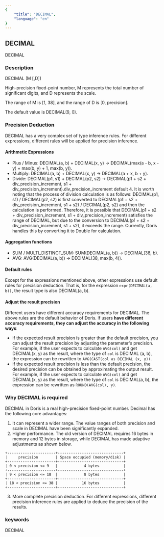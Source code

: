```yaml
---
{
    "title": "DECIMAL",
    "language": "en"
}
---
```


## DECIMAL

DECIMAL

### Description
DECIMAL (M [,D])

High-precision fixed-point number, M represents the total number of significant digits, and D represents the scale.

The range of M is [1, 38], and the range of D is [0, precision].

The default value is DECIMAL(9, 0).

### Precision Deduction

DECIMAL has a very complex set of type inference rules. For different expressions, different rules will be applied for precision inference.

#### Arithmetic Expressions

* Plus / Minus: DECIMAL(a, b) + DECIMAL(x, y) -> DECIMAL(max(a - b, x - y) + max(b, y) + 1, max(b, y)).
* Multiply: DECIMAL(a, b) + DECIMAL(x, y) -> DECIMAL(a + x, b + y).
* Divide: DECIMAL(p1, s1) + DECIMAL(p2, s2) -> DECIMAL(p1 + s2 + div_precision_increment, s1 + div_precision_increment).div_precision_increment default 4.
It is worth noting that the process of division calculation is as follows:
DECIMAL(p1, s1) / DECIMAL(p2, s2) is first converted to DECIMAL(p1 + s2 + div_precision_increment, s1 + s2) / DECIMAL(p2, s2) and then the calculation is performed. Therefore, it is possible that DECIMAL(p1 + s2 + div_precision_increment, s1 + div_precision_increment) satisfies the range of DECIMAL, 
but due to the conversion to DECIMAL(p1 + s2 + div_precision_increment, s1 + s2), 
it exceeds the range. Currently, Doris handles this by converting it to Double for calculation.
#### Aggregation functions

* SUM / MULTI_DISTINCT_SUM: SUM(DECIMAL(a, b)) -> DECIMAL(38, b).
* AVG: AVG(DECIMAL(a, b)) -> DECIMAL(38, max(b, 4)).

#### Default rules

Except for the expressions mentioned above, other expressions use default rules for precision deduction. That is, for the expression `expr(DECIMAL(a, b))`, the result type is also DECIMAL(a, b).

#### Adjust the result precision

Different users have different accuracy requirements for DECIMAL. The above rules are the default behavior of Doris. If users **have different accuracy requirements, they can adjust the accuracy in the following ways**:

* If the expected result precision is greater than the default precision, you can adjust the result precision by adjusting the parameter's precision. For example, if the user expects to calculate `AVG(col)` and get DECIMAL(x, y) as the result, where the type of `col` is DECIMAL (a, b), the expression can be rewritten to `AVG(CAST(col as DECIMAL (x, y))`.
* If the expected result precision is less than the default precision, the desired precision can be obtained by approximating the output result. For example, if the user expects to calculate `AVG(col)` and get DECIMAL(x, y) as the result, where the type of `col` is DECIMAL(a, b), the expression can be rewritten as `ROUND(AVG(col), y)`.

### Why DECIMAL is required

DECIMAL in Doris is a real high-precision fixed-point number. Decimal has the following core advantages:
1. It can represent a wider range. The value ranges of both precision and scale in DECIMAL have been significantly expanded.
2. Higher performance. The old version of DECIMAL requires 16 bytes in memory and 12 bytes in storage, while DECIMAL has made adaptive adjustments as shown below.
```
+----------------------+------------------------------+
|     precision        | Space occupied (memory/disk) |
+----------------------+------------------------------+
| 0 < precision <= 9   |            4 bytes           |
+----------------------+------------------------------+
| 9 < precision <= 18  |            8 bytes           |
+----------------------+------------------------------+
| 18 < precision <= 38 |           16 bytes           |
+----------------------+------------------------------+
```
3. More complete precision deduction. For different expressions, different precision inference rules are applied to deduce the precision of the results.

### keywords
DECIMAL
